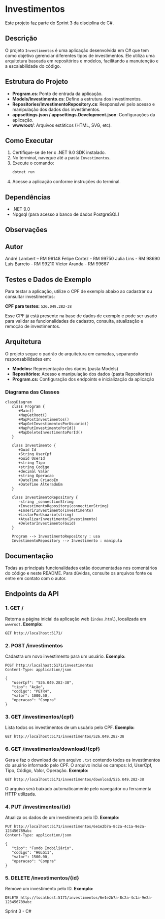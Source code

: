 # Investimentos

Este projeto faz parte do Sprint 3 da disciplina de C#.

## Descrição

O projeto `Investimentos` é uma aplicação desenvolvida em C# que tem como objetivo gerenciar diferentes tipos de investimentos. Ele utiliza uma arquitetura baseada em repositórios e modelos, facilitando a manutenção e a escalabilidade do código.

## Estrutura do Projeto

- **Program.cs**: Ponto de entrada da aplicação.
- **Models/Investimento.cs**: Define a estrutura dos investimentos.
- **Repositories/InvestimentoRepository.cs**: Responsável pelo acesso e manipulação dos dados dos investimentos.
- **appsettings.json / appsettings.Development.json**: Configurações da aplicação.
- **wwwroot/**: Arquivos estáticos (HTML, SVG, etc).

## Como Executar

1. Certifique-se de ter o .NET 9.0 SDK instalado.
2. No terminal, navegue até a pasta `Investimentos`.
3. Execute o comando:
   ```powershell
   dotnet run
   ```
4. Acesse a aplicação conforme instruções do terminal.

## Dependências

- .NET 9.0
- Npgsql (para acesso a banco de dados PostgreSQL)

## Observações


## Autor

André Lambert – RM 99148
Felipe Cortez - RM 99750
Julia Lins - RM 98690
Luis Barreto - RM 99210
Victor Aranda - RM 99667

## Testes e Dados de Exemplo

Para testar a aplicação, utilize o CPF de exemplo abaixo ao cadastrar ou consultar investimentos:

**CPF para testes:** `526.049.282-38`

Esse CPF já está presente na base de dados de exemplo e pode ser usado para validar as funcionalidades de cadastro, consulta, atualização e remoção de investimentos.

## Arquitetura

O projeto segue o padrão de arquitetura em camadas, separando responsabilidades em:
- **Modelos:** Representação dos dados (pasta Models)
- **Repositórios:** Acesso e manipulação dos dados (pasta Repositories)
- **Program.cs:** Configuração dos endpoints e inicialização da aplicação

### Diagrama das Classes

```mermaid
classDiagram
   class Program {
      +Main()
      +MapGetRoot()
      +MapPostInvestimentos()
      +MapGetInvestimentosPorUsuario()
      +MapPutInvestimentoPorId()
      +MapDeleteInvestimentoPorId()
   }

   class Investimento {
      +Guid Id
      +String UserCpf
      +Guid UserId
      +string Tipo
      +string Codigo
      +decimal Valor
      +string Operacao
      +DateTime CriadoEm
      +DateTime AlteradoEm
   }

   class InvestimentoRepository {
      -string _connectionString
      +InvestimentoRepository(connectionString)
      +InserirInvestimento(Investimento)
      +ListarPorUsuario(string)
      +AtualizarInvestimento(Investimento)
      +DeletarInvestimento(Guid)
   }

   Program --> InvestimentoRepository : usa
   InvestimentoRepository --> Investimento : manipula
```

## Documentação

Todas as principais funcionalidades estão documentadas nos comentários do código e neste README. Para dúvidas, consulte os arquivos fonte ou entre em contato com o autor.

## Endpoints da API

### 1. GET /
Retorna a página inicial da aplicação web (`index.html`), localizada em `wwwroot`.
**Exemplo:**
```http
GET http://localhost:5171/
```

### 2. POST /investimentos
Cadastra um novo investimento para um usuário.
**Exemplo:**
```http
POST http://localhost:5171/investimentos
Content-Type: application/json

{
   "userCpf": "526.049.282-38",
   "tipo": "Ação",
   "codigo": "PETR4",
   "valor": 1000.50,
   "operacao": "Compra"
}
```

### 3. GET /investimentos/{cpf}
Lista todos os investimentos de um usuário pelo CPF.
**Exemplo:**
```http
GET http://localhost:5171/investimentos/526.049.282-38
```
### 6. GET /investimentos/download/{cpf}
Gera e faz o download de um arquivo `.txt` contendo todos os investimentos do usuário informado pelo CPF.
O arquivo inclui os campos: Id, UserCpf, Tipo, Código, Valor, Operação.
**Exemplo:**
```http
GET http://localhost:5171/investimentos/download/526.049.282-38
```
O arquivo será baixado automaticamente pelo navegador ou ferramenta HTTP utilizada.

### 4. PUT /investimentos/{id}
Atualiza os dados de um investimento pelo ID.
**Exemplo:**
```http
PUT http://localhost:5171/investimentos/6e1e2b7a-8c2a-4c1a-9e2a-123456789abc
Content-Type: application/json

{
   "tipo": "Fundo Imobiliário",
   "codigo": "HGLG11",
   "valor": 1500.00,
   "operacao": "Compra"
}
```

### 5. DELETE /investimentos/{id}
Remove um investimento pelo ID.
**Exemplo:**
```http
DELETE http://localhost:5171/investimentos/6e1e2b7a-8c2a-4c1a-9e2a-123456789abc
```

Sprint 3 - C#
